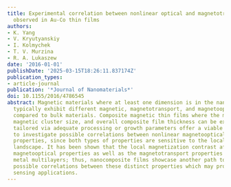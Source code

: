 ```yaml
---
title: Experimental correlation between nonlinear optical and magnetotransport properties
  observed in Au-Co thin films
authors:
- K. Yang
- V. Kryutyanskiy
- I. Kolmychek
- T. V. Murzina
- R. A. Lukaszew
date: '2016-01-01'
publishDate: '2025-03-15T18:26:11.837174Z'
publication_types:
- article-journal
publication: '*Journal of Nanomaterials*'
doi: 10.1155/2016/4786545
abstract: Magnetic materials where at least one dimension is in the nanometer scale
  typically exhibit different magnetic, magnetotransport, and magnetooptical properties
  compared to bulk materials. Composite magnetic thin films where the matrix composition,
  magnetic cluster size, and overall composite film thickness can be experimentally
  tailored via adequate processing or growth parameters offer a viable nanoscale platform
  to investigate possible correlations between nonlinear magnetooptical and magnetotransport
  properties, since both types of properties are sensitive to the local magnetization
  landscape. It has been shown that the local magnetization contrast affects the nonlinear
  magnetooptical properties as well as the magnetotransport properties in magneticmetal/nonmagnetic
  metal multilayers; thus, nanocomposite films showcase another path to investigate
  possible correlations between these distinct properties which may prove useful for
  sensing applications.
---
```

